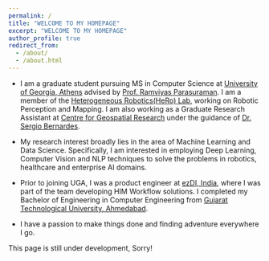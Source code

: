 ```yaml
---
permalink: /
title: "WELCOME TO MY HOMEPAGE"
excerpt: "WELCOME TO MY HOMEPAGE"
author_profile: true
redirect_from: 
  - /about/
  - /about.html
---
```






- I am a graduate student pursuing MS in Computer Science at [University of Georgia, Athens](https://www.uga.edu/) advised by [Prof. Ramviyas Parasuraman](http://cobweb.cs.uga.edu/~ramviyas/). I am a member of the [Heterogeneous Robotics(HeRo) Lab](http://hero.uga.edu/), working on Robotic Perception and Mapping. I am also working as a Graduate Research Assistant at [Centre for Geospatial Research](http://cgr.uga.edu/) under the guidance of [Dr. Sergio Bernardes](http://cgr.uga.edu/index.php/about/sergio-bernardes/index.html).

- My research interest broadly lies in the area of Machine Learning and Data Science. Specifically, I am interested in employing Deep Learning, Computer Vision and NLP techniques to solve the problems in robotics, healthcare and enterprise AI domains. 

- Prior to joining UGA, I was a product engineer at [ezDI, India](https://www.ezdi.com/), where I was part of the team developing HIM Workflow solutions. I completed my Bachelor of Engineering in Computer Engineering from [Gujarat Technological University, Ahmedabad](https://www.gtu.ac.in/).

- I have a passion to make things done and finding adventure everywhere I go.





This page is still under development, Sorry!



